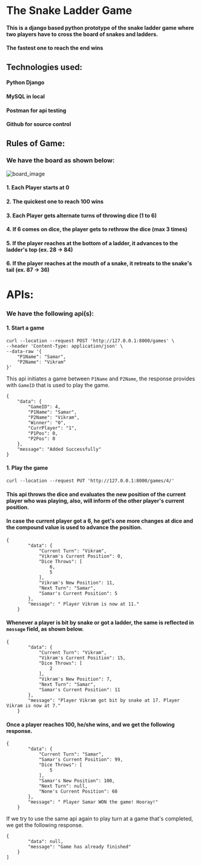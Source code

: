 # The Snake Ladder Game
#### This is a django based python prototype of the snake ladder game where two players have to cross the board of snakes and ladders. 
#### The fastest one to reach the end wins

## Technologies used:
#### Python Django
#### MySQL in local
#### Postman for api testing
#### Github for source control

## Rules of Game:
### We have the board as shown below:
![board_image](https://user-images.githubusercontent.com/38393402/215291182-3f830820-f793-41bd-912f-6b1deab54e1b.png)
#### 1. Each Player starts at 0
#### 2. The quickest one to reach 100 wins
#### 3. Each Player gets alternate turns of throwing dice (1 to 6)
#### 4. If 6 comes on dice, the player gets to rethrow the dice (max 3 times)
#### 5. If the player reaches at the bottom of a ladder, it advances to the ladder's top (ex. 28 -> 84)
#### 6. If the player reaches at the mouth of a snake, it retreats to the snake's tail (ex. 87 -> 36)

# APIs:
### We have the following api(s):
#### 1. Start a game
```
curl --location --request POST 'http://127.0.0.1:8000/games' \
--header 'Content-Type: application/json' \
--data-raw '{
    "P1Name": "Samar",
    "P2Name": "Vikram"
}'
```
This api initiates a game between `P1Name` and `P2Name`, the response provides with `GameID` that is used to play the game.
```
{
    "data": {
        "GameID": 4,
        "P1Name": "Samar",
        "P2Name": "Vikram",
        "Winner": "0",
        "CurrPlayer": "1",
        "P1Pos": 0,
        "P2Pos": 0
    },
    "message": "Added Successfully"
}
```

#### 1. Play the game
```
curl --location --request PUT 'http://127.0.0.1:8000/games/4/'
```
#### This api throws the dice and evaluates the new position of the current player who was playing, also, will inform of the other player's current position.
#### In case the current player got a 6, he get's one more changes at dice and the compound value is used to advance the position.
```
{
        "data": {
            "Current Turn": "Vikram",
            "Vikram's Current Position": 0,
            "Dice Throws": [
                6,
                5
            ],
            "Vikram's New Position": 11,
            "Next Turn": "Samar",
            "Samar's Current Position": 5
        },
        "message": " Player Vikram is now at 11."
    }
```

#### Whenever a player is bit by snake or got a ladder, the same is reflected in `message` field, as shown below.

```
{
        "data": {
            "Current Turn": "Vikram",
            "Vikram's Current Position": 15,
            "Dice Throws": [
                2
            ],
            "Vikram's New Position": 7,
            "Next Turn": "Samar",
            "Samar's Current Position": 11
        },
        "message": "Player Vikram got bit by snake at 17. Player Vikram is now at 7."
    }
```

#### Once a player reaches 100, he/she wins, and we get the following response.

```
{
        "data": {
            "Current Turn": "Samar",
            "Samar's Current Position": 99,
            "Dice Throws": [
                5
            ],
            "Samar's New Position": 100,
            "Next Turn": null,
            "None's Current Position": 68
        },
        "message": " Player Samar WON the game! Hooray!"
    }
```

If we try to use the same api again to play turn at a game that's completed, we get the following response.
```
{
        "data": null,
        "message": "Game has already finished"
    }
]
```

